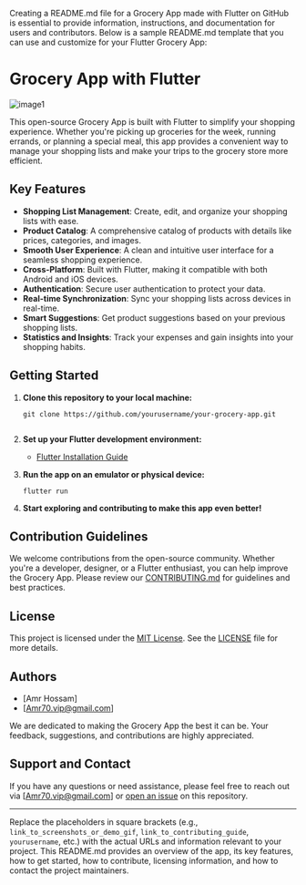 Creating a README.md file for a Grocery App made with Flutter on GitHub is essential to provide information, instructions, and documentation for users and contributors. Below is a sample README.md template that you can use and customize for your Flutter Grocery App:

# Grocery App with Flutter

![image1](https://github.com/3MR7OSSAM/GroceryApp/assets/83048066/7d13ea5f-79ec-44ae-9247-a5a7cf0e1b59)

This open-source Grocery App is built with Flutter to simplify your shopping experience. Whether you're picking up groceries for the week, running errands, or planning a special meal, this app provides a convenient way to manage your shopping lists and make your trips to the grocery store more efficient.

## Key Features

- **Shopping List Management**: Create, edit, and organize your shopping lists with ease.
- **Product Catalog**: A comprehensive catalog of products with details like prices, categories, and images.
- **Smooth User Experience**: A clean and intuitive user interface for a seamless shopping experience.
- **Cross-Platform**: Built with Flutter, making it compatible with both Android and iOS devices.
- **Authentication**: Secure user authentication to protect your data.
- **Real-time Synchronization**: Sync your shopping lists across devices in real-time.
- **Smart Suggestions**: Get product suggestions based on your previous shopping lists.
- **Statistics and Insights**: Track your expenses and gain insights into your shopping habits.

## Getting Started

1. **Clone this repository to your local machine:**
   ```shell
   git clone https://github.com/yourusername/your-grocery-app.git


2. **Set up your Flutter development environment:**
   - [Flutter Installation Guide](https://flutter.dev/docs/get-started/install)

3. **Run the app on an emulator or physical device:**
   ```shell
   flutter run
   ```

4. **Start exploring and contributing to make this app even better!**

## Contribution Guidelines

We welcome contributions from the open-source community. Whether you're a developer, designer, or a Flutter enthusiast, you can help improve the Grocery App. Please review our [CONTRIBUTING.md](link_to_contributing_guide) for guidelines and best practices.

## License

This project is licensed under the [MIT License](link_to_license). See the [LICENSE](LICENSE) file for more details.

## Authors

- [Amr Hossam]
- [Amr70.vip@gmail.com]
  
We are dedicated to making the Grocery App the best it can be. Your feedback, suggestions, and contributions are highly appreciated.

## Support and Contact

If you have any questions or need assistance, please feel free to reach out via [Amr70.vip@gmail.com] or [open an issue](link_to_issues) on this repository.

---

Replace the placeholders in square brackets (e.g., `link_to_screenshots_or_demo_gif`, `link_to_contributing_guide`, `yourusername`, etc.) with the actual URLs and information relevant to your project. This README.md provides an overview of the app, its key features, how to get started, how to contribute, licensing information, and how to contact the project maintainers.
